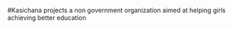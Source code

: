 #Kasichana projects a non government organization aimed at helping girls achieving better education 